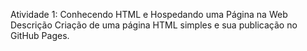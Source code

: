 Atividade 1: Conhecendo HTML e Hospedando uma Página na Web
Descrição
Criação de uma página HTML simples e sua publicação no GitHub Pages.
